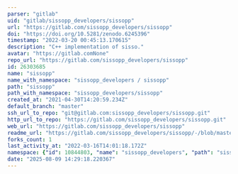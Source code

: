 ```yaml
---
parser: "gitlab"
uid: "gitlab/sissopp_developers/sissopp"
url: "https://gitlab.com/sissopp_developers/sissopp"
doi: "https://doi.org/10.5281/zenodo.6245396"
timestamp: "2022-03-20 00:45:13.170615"
description: "C++ implementation of sisso."
avatar: "https://gitlab.comNone"
repo_url: "https://gitlab.com/sissopp_developers/sissopp"
id: 26303685
name: "sissopp"
name_with_namespace: "sissopp_developers / sissopp"
path: "sissopp"
path_with_namespace: "sissopp_developers/sissopp"
created_at: "2021-04-30T14:20:59.234Z"
default_branch: "master"
ssh_url_to_repo: "git@gitlab.com:sissopp_developers/sissopp.git"
http_url_to_repo: "https://gitlab.com/sissopp_developers/sissopp.git"
web_url: "https://gitlab.com/sissopp_developers/sissopp"
readme_url: "https://gitlab.com/sissopp_developers/sissopp/-/blob/master/README.md"
forks_count: 1
last_activity_at: "2022-03-16T14:01:18.172Z"
namespace: {"id": 10844803, "name": "sissopp_developers", "path": "sissopp_developers", "kind": "group", "full_path": "sissopp_developers", "parent_id": null, "avatar_url": null, "web_url": "https://gitlab.com/groups/sissopp_developers"}
date: "2025-08-09 14:29:18.220367"
---
```

